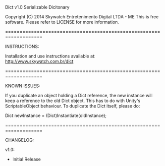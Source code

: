 Dict v1.0
Serializable Dicitonary

Copyright (C) 2014 Skywatch Entretenimento Digital LTDA - ME
This is free software. Please refer to LICENSE for more information.

===================================================================

INSTRUCTIONS:

Installation and use instructions available at: http://www.skywatch.com.br/dict

===================================================================

KNOWN ISSUES:

If you duplicate an object holding a Dict reference, the new instance will keep a reference to the old Dict object. This has to do with Unity's ScriptableObject behaviour. To duplicate the Dict itself, please do:

Dict newInstance = (Dict)Instantiate(oldInstance);

===================================================================

CHANGELOG:

v1.0:
- Initial Release